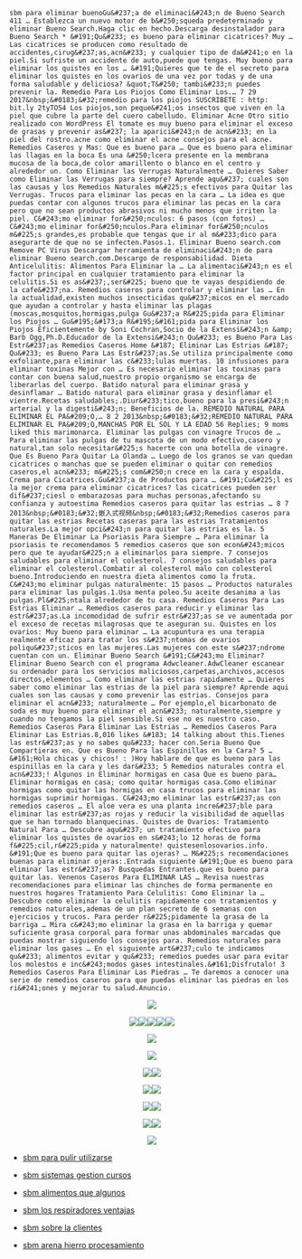 
```
sbm para eliminar buenoGu&#237;a de eliminaci&#243;n de Bueno Search 411 … Establezca un nuevo motor de b&#250;squeda predeterminado y eliminar Bueno Search.Haga clic en hecho.Descarga desinstalador para Bueno Search * &#191;Qu&#233; es bueno para eliminar cicatrices? Muy … Las cicatrices se producen como resultado de accidentes,cirug&#237;as,acn&#233; y cualquier tipo de da&#241;o en la piel.Si sufriste un accidente de auto,puede que tengas. Muy bueno para eliminar los quistes en los … &#191;Quieres que te de el secreto para eliminar los quistes en los ovarios de una vez por todas y de una forma saludable y deliciosa? &quot;T&#250; tambi&#233;n puedes prevenir la. Remedio Para Los Piojos Como Eliminar Los.… 7 29 2017&nbsp;&#0183;&#32;remedio para los piojos SUSCRIBETE : http: bit.ly 2tyTO54 Los piojos,son peque&#241;os insectos que viven en la piel que cubre la parte del cuero cabelludo. Eliminar Acne Otro sitio realizado con WordPress El tomate es muy bueno para eliminar el exceso de grasas y prevenir as&#237; la aparici&#243;n de acn&#233; en la piel del rostro.acne como eliminar el acne consejos para el acne. Remedios Caseros y Mas: Que es bueno para … Que es bueno para eliminar las llagas en la boca Es una &#250;lcera presente en la membrana mucosa de la boca,de color amarillento o blanco en el centro y alrededor un. Como Eliminar las Verrugas Naturalmente … Quieres Saber como Eliminar las Verrugas para siempre? Aprende aqu&#237; cuales son las causas y los Remedios Naturales m&#225;s efectivos para Quitar las Verrugas. Trucos para eliminar las pecas en la cara … La idea es que puedas contar con algunos trucos para eliminar las pecas en la cara pero que no sean productos abrasivos ni mucho menos que irriten la piel. C&#243;mo eliminar for&#250;nculos: 6 pasos (con fotos) … C&#243;mo eliminar for&#250;nculos.Para eliminar for&#250;nculos m&#225;s grandes,es probable que tengas que ir al m&#233;dico para asegurarte de que no se infecten.Pasos.1. Eliminar Bueno search.com Remove PC Virus Descargar herramienta de eliminaci&#243;n de para eliminar Bueno search.com.Descargo de responsabilidad. Dieta Anticelulitis: Alimentos Para Eliminar la … La alimentaci&#243;n es el factor principal en cualquier tratamiento para eliminar la celulitis.Si es as&#237;,ser&#225; bueno que te vayas despidiendo de la cafe&#237;na. Remedios caseros para controlar y eliminar las … En la actualidad,existen muchos insecticidas qu&#237;micos en el mercado que ayudan a controlar y hasta eliminar las plagas (moscas,mosquitos,hormigas,pulga Gu&#237;a R&#225;pida para Eliminar los Piojos … Gu&#195;&#173;a R&#195;&#161;pida para Eliminar los Piojos Eficientemente by Soni Cochran,Socio de la Extensi&#243;n &amp; Barb Ogg,Ph.D.Educador de la Extensi&#243;n Qu&#233; es Bueno Para Las Estr&#237;as Remedios Caseros Home &#187; Eliminar Las Estrias &#187; Qu&#233; es Bueno Para Las Estr&#237;as.Se utiliza principalmente como exfoliante,para eliminar las c&#233;lulas muertas. 10 infusiones para eliminar toxinas Mejor con … Es necesario eliminar las toxinas para contar con buena salud,nuestro propio organismo se encarga de liberarlas del cuerpo. Batido natural para eliminar grasa y desinflamar … Batido natural para eliminar grasa y desinflamar el vientre.Recetas saludables;.Diur&#233;tico,bueno para la presi&#243;n arterial y la digesti&#243;n; Beneficios de la. REMEDIO NATURAL PARA ELIMINAR EL PA&#209;O,… 8 2 2013&nbsp;&#0183;&#32;REMEDIO NATURAL PARA ELIMINAR EL PA&#209;O,MANCHAS POR EL SOL Y LA EDAD 56 Replies; 9 moms liked this marimonarca. Eliminar las pulgas con vinagre Trucos de … Para eliminar las pulgas de tu mascota de un modo efectivo,casero y natural,tan solo necesitar&#225;s hacerte con una botella de vinagre. Que Es Bueno Para Quitar La Olanda … Luego de los granos se van quedan cicatrices o manchas que se pueden eliminar o quitar con remedios caseros,el acn&#233; m&#225;s com&#250;n crece en la cara y espalda. Crema para Cicatrices.Gu&#237;a de Productos para … &#191;Cu&#225;l es la mejor crema para eliminar cicatrices? las cicatrices pueden ser dif&#237;ciesl o embarazosas para muchas personas,afectando su confianza y autoestima Remedios caseros para quitar las estrias … 8 7 2013&nbsp;&#0183;&#32;嵌入式视频&nbsp;&#0183;&#32;Remedios caseros para quitar las estrias Recetas caseras para las estrias Tratamientos naturales.La mejor opci&#243;n para quitar las estrias es la. 5 Maneras De Eliminar La Psoriasis Para Siempre … Para eliminar la psoriasis te recomendamos 5 remedios caseros que son econ&#243;micos pero que te ayudar&#225;n a eliminarlos para siempre. 7 consejos saludables para eliminar el colesterol. 7 consejos saludables para eliminar el colesterol.Combatir al colesterol malo con colesterol bueno.Introduciendo en nuestra dieta alimentos como la fruta. C&#243;mo eliminar pulgas naturalmente: 15 pasos … Productos naturales para eliminar las pulgas.1.Usa menta poleo.Su aceite desanima a las pulgas.Pl&#225;ntala alrededor de tu casa. Remedios Caseros Para Las Estrias Eliminar … Remedios caseros para reducir y eliminar las estr&#237;as.La incomodidad de sufrir estr&#237;as se ve aumentada por el exceso de recetas milagrosas que te aseguran su. Quistes en los ovarios: Muy bueno para eliminar … La acupuntura es una terapia realmente eficaz para tratar los s&#237;ntomas de ovarios poliqu&#237;sticos en las mujeres.Las mujeres con este s&#237;ndrome cuentan con un. Eliminar Bueno Search &#191;C&#243;mo Eliminar? Eliminar Bueno Search con el programa Adwcleaner.AdwCleaner escanear su ordenador para los servicios maliciosos,carpetas,archivos,accesos directos,elementos … Como eliminar las estrias rapidamente … Quieres saber como eliminar las estrias de la piel para siempre? Aprende aqui cuales son las causas y como prevenir las estrias. Consejos para eliminar el acn&#233; naturalmente … Por ejemplo,el bicarbonato de soda es muy bueno para eliminar el acn&#233; naturalmente,siempre y cuando no tengamos la piel sensible.Si ese no es nuestro caso. Remedios Caseros Para Eliminar Las Estrias … Remedios Caseros Para Eliminar Las Estrias.8,016 likes &#183; 14 talking about this.Tienes las estr&#237;as y no sabes qu&#233; hacer con.Seria Bueno Que Compartieras en. Que es Bueno Para las Espinillas en la Cara? 5 … &#161;Hola chicas y chicos! : )Hoy hablare de que es bueno para las espinillas en la cara y les dar&#233; 5 Remedios naturales contra el acn&#233;! Algunos in Eliminar hormigas en casa Que es bueno para… Eliminar hormigas en casa; como quitar hormigas casa.Como eliminar hormigas como quitar las hormigas en casa trucos para eliminar las hormigas suprimir hormigas. C&#243;mo eliminar las estr&#237;as con remedios caseros … El aloe vera es una planta incre&#237;ble para eliminar las estr&#237;as rojas y reducir la visibilidad de aquellas que se han tornado blanquecinas. Quistes de Ovarios: Tratamiento Natural Para … Descubre aqu&#237; un tratamiento efectivo para eliminar los quistes de ovarios en s&#243;lo 12 horas de forma f&#225;cil,r&#225;pida y naturalmente! quistesenlosovarios.info. &#191;Que es bueno para quitar las ojeras? … M&#225;s recomendaciones buenas para eliminar ojeras:.Entrada siguiente &#191;Que es bueno para eliminar las estr&#237;as? Busquedas Entrantes.que es bueno para quitar las. Venenos Caseros Para ELIMINAR LAS … Revisa nuestras recomendaciones para eliminar las chinches de forma permanente en nuestros hogares Tratamiento Para Celulitis: Como Eliminar la … Descubre como eliminar la celulitis rapidamente con tratamientos y remedios naturales,ademas de un plan secreto de 6 semanas con ejercicios y trucos. Para perder r&#225;pidamente la grasa de la barriga … Mira c&#243;mo eliminar la grasa en la barriga y quemar suficiente grasa corporal para formar unas abdominales marcadas que puedas mostrar siguiendo los consejos para. Remedios naturales para eliminar los gases … En el siguiente art&#237;culo te indicamos qu&#233; alimentos evitar y qu&#233; remedios puedes usar para evitar los molestos e inc&#243;modos gases intestinales.&#161;Disfrutalo! 3 Remedios Caseros Para Eliminar Las Piedras … Te daremos a conocer una serie de remedios caseros para que puedas eliminar las piedras en los ri&#241;ones y mejorar tu salud.Anuncio. 
```

<div align="center">

<a href="https://es-crusher.shibang-china.com/github&k=sbm+para+eliminar+bueno"><img src="https://static.shibang-china.com/es/crusher/logo.jpg"></a>

<a href="https://es-crusher.shibang-china.com/github&k=sbm+para+eliminar+bueno"><img src="https://static.shibang-china.com/es/crusher/index.jpg"></a><a href="https://es-crusher.shibang-china.com/material.htmlgithub&k=sbm+para+eliminar+bueno"><img src="https://static.shibang-china.com/es/crusher/material.jpg"></a><a href="https://es-crusher.shibang-china.com/application.htmlgithub&k=sbm+para+eliminar+bueno"><img src="https://static.shibang-china.com/es/crusher/application.jpg"></a><a href="https://es-crusher.shibang-china.com/aboutus.htmlgithub&k=sbm+para+eliminar+bueno"><img src="https://static.shibang-china.com/es/crusher/aboutus.jpg"></a><a href="https://es-crusher.shibang-china.com/contact.htmlgithub&k=sbm+para+eliminar+bueno"><img src="https://static.shibang-china.com/es/crusher/contact.jpg"></a>

<a href="https://es-crusher.shibang-china.com/github&k=sbm+para+eliminar+bueno"><img src="https://static.shibang-china.com/es/crusher/banner.jpg"></a>

<a href="https://swt.shibang-china.com/github&k=sbm+para+eliminar+bueno"><img src="https://static.shibang-china.com/es/crusher/text.jpg"></a>

<a href="https://swt.shibang-china.com/github&k=sbm+para+eliminar+bueno"><img src="https://static.shibang-china.com/es/crusher/chat.jpg"></a><a href="https://es-crusher.shibang-china.com/contact.htmlgithub&k=sbm+para+eliminar+bueno"><img src="https://static.shibang-china.com/es/crusher/message.jpg"></a>

<a href="https://es-crusher.shibang-china.com/products/pe.htmlgithub&k=sbm+para+eliminar+bueno"><img src="https://static.shibang-china.com/es/crusher/pe.jpg"></a><a href="https://es-crusher.shibang-china.com/products/pf.htmlgithub&k=sbm+para+eliminar+bueno"><img src="https://static.shibang-china.com/es/crusher/pf.jpg"></a>

<a href="https://es-crusher.shibang-china.com/products/hpt.htmlgithub&k=sbm+para+eliminar+bueno"><img src="https://static.shibang-china.com/es/crusher/hpt.jpg"></a><a href="https://es-crusher.shibang-china.com/products/vsi.htmlgithub&k=sbm+para+eliminar+bueno"><img src="https://static.shibang-china.com/es/crusher/vsi.jpg"></a>

<a href="https://es-crusher.shibang-china.com/products/klv.htmlgithub&k=sbm+para+eliminar+bueno"><img src="https://static.shibang-china.com/es/crusher/klv.jpg"></a><a href="https://es-crusher.shibang-china.com/products/portable.htmlgithub&k=sbm+para+eliminar+bueno"><img src="https://static.shibang-china.com/es/crusher/portable.jpg"></a>

<a href="https://swt.shibang-china.com/github&k=sbm+para+eliminar+bueno"><img src="https://static.shibang-china.com/es/crusher/case.jpg"></a>

</div>


* [sbm para pulir utilizarse](sbm%20para%20pulir%20utilizarse.md)

* [sbm sistemas gestion cursos](sbm%20sistemas%20gestion%20cursos.md)

* [sbm alimentos que algunos](sbm%20alimentos%20que%20algunos.md)

* [sbm los respiradores ventajas](sbm%20los%20respiradores%20ventajas.md)

* [sbm sobre la clientes](sbm%20sobre%20la%20clientes.md)

* [sbm arena hierro procesamiento](sbm%20arena%20hierro%20procesamiento.md)
